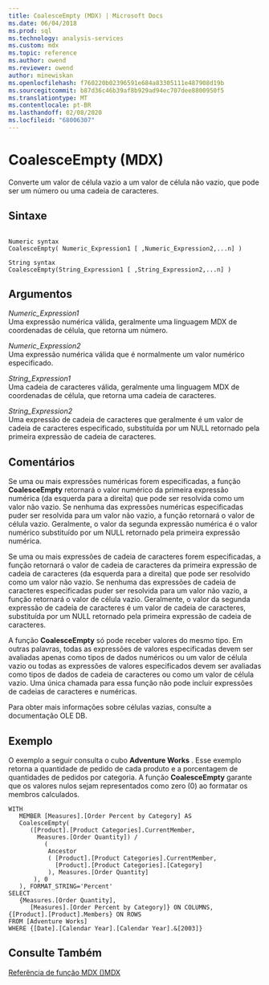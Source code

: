 ```yaml
---
title: CoalesceEmpty (MDX) | Microsoft Docs
ms.date: 06/04/2018
ms.prod: sql
ms.technology: analysis-services
ms.custom: mdx
ms.topic: reference
ms.author: owend
ms.reviewer: owend
author: minewiskan
ms.openlocfilehash: f760220b02396591e684a83305111e487908d19b
ms.sourcegitcommit: b87d36c46b39af8b929ad94ec707dee8800950f5
ms.translationtype: MT
ms.contentlocale: pt-BR
ms.lasthandoff: 02/08/2020
ms.locfileid: "68006307"
---
```

# <a name="coalesceempty-mdx"></a>CoalesceEmpty (MDX)


  Converte um valor de célula vazio a um valor de célula não vazio, que pode ser um número ou uma cadeia de caracteres.  
  
## <a name="syntax"></a>Sintaxe  
  
```  
  
Numeric syntax  
CoalesceEmpty( Numeric_Expression1 [ ,Numeric_Expression2,...n] )  
  
String syntax  
CoalesceEmpty(String_Expression1 [ ,String_Expression2,...n] )  
```  
  
## <a name="arguments"></a>Argumentos  
 *Numeric_Expression1*  
 Uma expressão numérica válida, geralmente uma linguagem MDX de coordenadas de célula, que retorna um número.  
  
 *Numeric_Expression2*  
 Uma expressão numérica válida que é normalmente um valor numérico especificado.  
  
 *String_Expression1*  
 Uma cadeia de caracteres válida, geralmente uma linguagem MDX de coordenadas de célula, que retorna uma cadeia de caracteres.  
  
 *String_Expression2*  
 Uma expressão de cadeia de caracteres que geralmente é um valor de cadeia de caracteres especificado, substituída por um NULL retornado pela primeira expressão de cadeia de caracteres.  
  
## <a name="remarks"></a>Comentários  
 Se uma ou mais expressões numéricas forem especificadas, a função **CoalesceEmpty** retornará o valor numérico da primeira expressão numérica (da esquerda para a direita) que pode ser resolvida como um valor não vazio. Se nenhuma das expressões numéricas especificadas puder ser resolvida para um valor não vazio, a função retornará o valor de célula vazio. Geralmente, o valor da segunda expressão numérica é o valor numérico substituído por um NULL retornado pela primeira expressão numérica.  
  
 Se uma ou mais expressões de cadeia de caracteres forem especificadas, a função retornará o valor de cadeia de caracteres da primeira expressão de cadeia de caracteres (da esquerda para a direita) que pode ser resolvido como um valor não vazio. Se nenhuma das expressões de cadeia de caracteres especificadas puder ser resolvida para um valor não vazio, a função retornará o valor de célula vazio. Geralmente, o valor da segunda expressão de cadeia de caracteres é um valor de cadeia de caracteres, substituída por um NULL retornado pela primeira expressão de cadeia de caracteres.  
  
 A função **CoalesceEmpty** só pode receber valores do mesmo tipo. Em outras palavras, todas as expressões de valores especificadas devem ser avaliadas apenas como tipos de dados numéricos ou um valor de célula vazio ou todas as expressões de valores especificados devem ser avaliadas como tipos de dados de cadeia de caracteres ou como um valor de célula vazio. Uma única chamada para essa função não pode incluir expressões de cadeias de caracteres e numéricas.  
  
 Para obter mais informações sobre células vazias, consulte a documentação OLE DB.  
  
## <a name="example"></a>Exemplo  
 O exemplo a seguir consulta o cubo **Adventure Works** . Esse exemplo retorna a quantidade de pedido de cada produto e a porcentagem de quantidades de pedidos por categoria. A função **CoalesceEmpty** garante que os valores nulos sejam representados como zero (0) ao formatar os membros calculados.  
  
```  
WITH   
   MEMBER [Measures].[Order Percent by Category] AS  
   CoalesceEmpty(   
      ([Product].[Product Categories].CurrentMember,  
        Measures.[Order Quantity]) /   
          (  
           Ancestor  
           ( [Product].[Product Categories].CurrentMember,   
             [Product].[Product Categories].[Category]  
           ), Measures.[Order Quantity]  
       ), 0  
   ), FORMAT_STRING='Percent'  
SELECT   
   {Measures.[Order Quantity],  
      [Measures].[Order Percent by Category]} ON COLUMNS,  
{[Product].[Product].Members} ON ROWS  
FROM [Adventure Works]  
WHERE {[Date].[Calendar Year].[Calendar Year].&[2003]}  
```  
  
## <a name="see-also"></a>Consulte Também  
 [Referência de função MDX &#40;&#41;MDX](../mdx/mdx-function-reference-mdx.md)  
  
  
